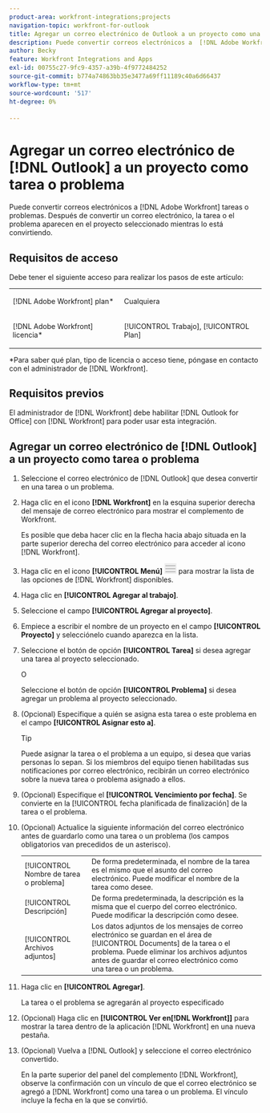 ```yaml
---
product-area: workfront-integrations;projects
navigation-topic: workfront-for-outlook
title: Agregar un correo electrónico de Outlook a un proyecto como una tarea o un problema
description: Puede convertir correos electrónicos a  [!DNL Adobe Workfront] tareas o problemas. Después de convertir un correo electrónico, la tarea o el problema aparecen en el proyecto seleccionado mientras lo está convirtiendo.
author: Becky
feature: Workfront Integrations and Apps
exl-id: 00755c27-9fc9-4357-a39b-4f9772484252
source-git-commit: b774a74863bb35e3477a69ff11189c40a6d66437
workflow-type: tm+mt
source-wordcount: '517'
ht-degree: 0%

---
```


# Agregar un correo electrónico de [!DNL Outlook] a un proyecto como tarea o problema

Puede convertir correos electrónicos a [!DNL Adobe Workfront] tareas o problemas. Después de convertir un correo electrónico, la tarea o el problema aparecen en el proyecto seleccionado mientras lo está convirtiendo.

## Requisitos de acceso

Debe tener el siguiente acceso para realizar los pasos de este artículo:

<table style="table-layout:auto"> 
 <col> 
 <col> 
 <tbody> 
  <tr> 
   <td role="rowheader">[!DNL Adobe Workfront] plan*</td> 
   <td> <p>Cualquiera</p> </td> 
  </tr> 
  <tr> 
   <td role="rowheader">[!DNL Adobe Workfront] licencia*</td> 
   <td> <p>[!UICONTROL Trabajo], [!UICONTROL Plan]</p> </td> 
  </tr> 
 </tbody> 
</table>

&#42;Para saber qué plan, tipo de licencia o acceso tiene, póngase en contacto con el administrador de [!DNL Workfront].

## Requisitos previos

El administrador de [!DNL Workfront] debe habilitar [!DNL Outlook for Office] con [!DNL Workfront] para poder usar esta integración.

## Agregar un correo electrónico de [!DNL Outlook] a un proyecto como tarea o problema

1. Seleccione el correo electrónico de [!DNL Outlook] que desea convertir en una tarea o un problema.
1. Haga clic en el icono **[!DNL Workfront]** en la esquina superior derecha del mensaje de correo electrónico para mostrar el complemento de Workfront.

   Es posible que deba hacer clic en la flecha hacia abajo situada en la parte superior derecha del correo electrónico para acceder al icono [!DNL Workfront].

1. Haga clic en el icono **[!UICONTROL Menú]** ![o365_addin_menu_icon.png](assets/o365-addin-menu2-icon.png) para mostrar la lista de las opciones de [!DNL Workfront] disponibles.



1. Haga clic en **[!UICONTROL Agregar al trabajo]**.

1. Seleccione el campo **[!UICONTROL Agregar al proyecto]**.
1. Empiece a escribir el nombre de un proyecto en el campo **[!UICONTROL Proyecto]** y selecciónelo cuando aparezca en la lista.
1. Seleccione el botón de opción **[!UICONTROL Tarea]** si desea agregar una tarea al proyecto seleccionado.

   O

   Seleccione el botón de opción **[!UICONTROL Problema]** si desea agregar un problema al proyecto seleccionado.

1. (Opcional) Especifique a quién se asigna esta tarea o este problema en el campo **[!UICONTROL Asignar esto a]**.

   >[!TIP]
   >
   >Puede asignar la tarea o el problema a un equipo, si desea que varias personas lo sepan. Si los miembros del equipo tienen habilitadas sus notificaciones por correo electrónico, recibirán un correo electrónico sobre la nueva tarea o problema asignado a ellos.


1. (Opcional) Especifique el **[!UICONTROL Vencimiento por fecha]**. Se convierte en la [!UICONTROL fecha planificada de finalización] de la tarea o el problema.
1. (Opcional) Actualice la siguiente información del correo electrónico antes de guardarlo como una tarea o un problema (los campos obligatorios van precedidos de un asterisco).

   <table style="table-layout:auto">
      <tr>
        <td>[!UICONTROL Nombre de tarea o problema]</td>
        <td>De forma predeterminada, el nombre de la tarea es el mismo que el asunto del correo electrónico. Puede modificar el nombre de la tarea como desee.</td>
        <td></td>
      </tr>
      <tr>
        <td>[!UICONTROL Descripción]</td>
        <td>De forma predeterminada, la descripción es la misma que el cuerpo del correo electrónico. Puede modificar la descripción como desee.</td>
      </tr>
      <tr>
        <td>[!UICONTROL Archivos adjuntos]</td>
        <td>Los datos adjuntos de los mensajes de correo electrónico se guardan en el área de [!UICONTROL Documents] de la tarea o el problema. Puede eliminar los archivos adjuntos antes de guardar el correo electrónico como una tarea o un problema.</td>
      </tr>
   </table>

1. Haga clic en **[!UICONTROL Agregar]**.

   La tarea o el problema se agregarán al proyecto especificado

1. (Opcional) Haga clic en **[!UICONTROL Ver en[!DNL Workfront]]** para mostrar la tarea dentro de la aplicación [!DNL Workfront] en una nueva pestaña.

1. (Opcional) Vuelva a [!DNL Outlook] y seleccione el correo electrónico convertido.

   En la parte superior del panel del complemento [!DNL Workfront], observe la confirmación con un vínculo de que el correo electrónico se agregó a [!DNL Workfront] como una tarea o un problema. El vínculo incluye la fecha en la que se convirtió.



